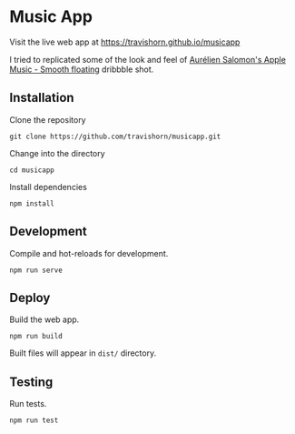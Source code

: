 # Music App

Visit the live web app at https://travishorn.github.io/musicapp

I tried to replicated some of the look and feel of
[Aurélien Salomon's Apple Music - Smooth floating](https://dribbble.com/shots/5527602-Apple-Music-Smooth-floating)
dribbble shot.

## Installation

Clone the repository

```
git clone https://github.com/travishorn/musicapp.git
```

Change into the directory

```
cd musicapp
```

Install dependencies

```
npm install
```

## Development

Compile and hot-reloads for development.

```
npm run serve
```

## Deploy

Build the web app.

```
npm run build
```

Built files will appear in `dist/` directory.

## Testing

Run tests.

```
npm run test
```
